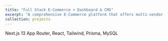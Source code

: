 ```yaml
---
title: "Full Stack E-Commerce + Dashboard & CMS"
excerpt: "A comprehensive E-Commerce platform that offers multi-vendor support<br/><img src='/images/500x300.png'>"
collection: projects
---
```


Next.js 13 App Router, React, Tailwind, Prisma, MySQL
